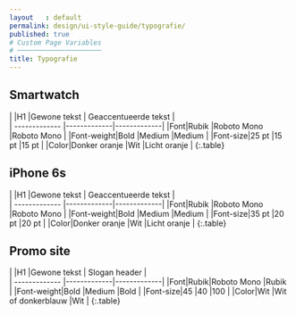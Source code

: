 ```yaml
---
layout   : default
permalink: design/ui-style-guide/typografie/
published: true
# Custom Page Variables
# ─────────────────────
title: Typografie
---
```

## Smartwatch


|     |H1     |Gewone tekst     | Geaccentueerde tekst      |      
| ------------- |-------------|-------------|
|Font|Rubik |Roboto Mono |Roboto Mono |
|Font-weight|Bold |Medium |Medium |
|Font-size|25 pt |15 pt |15 pt |
|Color|Donker oranje |Wit |Licht oranje |
{:.table}

## iPhone 6s



|     |H1     |Gewone tekst     | Geaccentueerde tekst      |      
| ------------- |-------------|-------------|
|Font|Rubik |Roboto Mono |Roboto Mono |
|Font-weight|Bold |Medium |Medium |
|Font-size|35 pt |20 pt |20 pt |
|Color|Donker oranje |Wit |Licht oranje |
{:.table}

## Promo site

|     |H1     |Gewone tekst     | Slogan header      |      
| ------------- |-------------|-------------|
|Font|Rubik|Roboto Mono |Rubik |
|Font-weight|Bold |Medium |Bold |
|Font-size|45 |40 |100 |
|Color|Wit |Wit of donkerblauw |Wit |
{:.table}